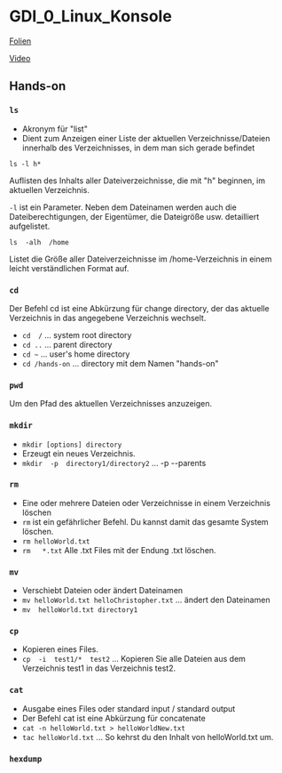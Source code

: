 # GDI_0_Linux_Konsole

[Folien](https://docs.google.com/presentation/d/19MA1rJMhHQ3hxtFDUrhXvZUuCBKEy5BkVZzXSs9koZM/edit?usp=sharing)

[Video](https://www.youtube.com/watch?v=Lnm4wEzG7mQ)

## Hands-on

### `ls` 

+ Akronym für "list"
+ Dient zum Anzeigen einer Liste der aktuellen Verzeichnisse/Dateien innerhalb des Verzeichnisses, in dem man sich gerade befindet

`ls -l h*` 

Auflisten des Inhalts aller Dateiverzeichnisse, die mit "h" beginnen, im aktuellen Verzeichnis.

`-l` ist ein Parameter. Neben dem Dateinamen werden auch die Dateiberechtigungen, der Eigentümer, die Dateigröße usw. detailliert aufgelistet.

`ls  -alh  /home`

Listet die Größe aller Dateiverzeichnisse im /home-Verzeichnis in einem leicht verständlichen Format auf.
 
 ### `cd`
 
  Der Befehl cd ist eine Abkürzung für change directory, der das aktuelle Verzeichnis in das angegebene Verzeichnis wechselt.
 
 * `cd  /` ... system root directory
 * `cd ..` ... parent directory
 * `cd ~` ... user's home directory
 * `cd /hands-on` ... directory mit dem Namen "hands-on"
 
 ### `pwd`
 
Um den Pfad des aktuellen Verzeichnisses anzuzeigen.
 
 ### `mkdir`
 
 + `mkdir [options] directory`
 + Erzeugt ein neues Verzeichnis.
 + `mkdir  -p  directory1/directory2` ... -p --parents
 
 ### `rm`
  
  + Eine oder mehrere Dateien oder Verzeichnisse in einem Verzeichnis löschen
  + `rm` ist ein gefährlicher Befehl. Du kannst damit das gesamte System löschen.
  + `rm helloWorld.txt`
  + `rm   *.txt` Alle .txt Files mit der Endung .txt löschen.
   
 ### `mv`
 
 * Verschiebt Dateien oder ändert Dateinamen
 * `mv helloWorld.txt helloChristopher.txt` ... ändert den Dateinamen
 * `mv  helloWorld.txt directory1`
 
 ### `cp`
  
  * Kopieren eines Files.
  * `cp  -i  test1/*  test2` ... Kopieren Sie alle Dateien aus dem Verzeichnis test1 in das Verzeichnis test2.
 
 ### `cat`
 
 * Ausgabe eines Files oder standard input / standard output
 * Der Befehl cat ist eine Abkürzung für concatenate
 * `cat -n helloWorld.txt > helloWorldNew.txt`
 * `tac helloWorld.txt` ... So kehrst du den Inhalt von helloWorld.txt um.
 
 
 ###  `hexdump`
 
 